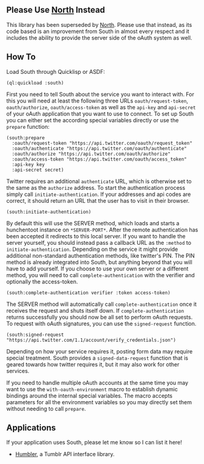 Please Use [North](https://shinmera.github.io/north/) Instead
------------------------
This library has been superseded by [North](https://shinmera.github.io/north/). Please use that instead, as its code based is an improvement from South in almost every respect and it includes the ability to provide the server side of the oAuth system as well.

How To
------
Load South through Quicklisp or ASDF:

```
(ql:quickload :south)
```

First you need to tell South about the service you want to interact with. For this you will need at least the following three URLs
`oauth/request-token`, `oauth/authorize`, `oauth/access-token`
as well as the `api-key` and `api-secret` of your oAuth application that you want to use to connect. To set up South you can either set the according special variables directly or use the `prepare` function:

```
(south:prepare
  :oauth/request-token "https://api.twitter.com/oauth/request_token"
  :oauth/authenticate "https://api.twitter.com/oauth/authenticate"
  :oauth/authorize "https://api.twitter.com/oauth/authorize"
  :oauth/access-token "https://api.twitter.com/oauth/access_token"
  :api-key key
  :api-secret secret)
```

Twitter requires an additional `authenticate` URL, which is otherwise set to the same as the `authorize` address. To start the authentication process simply call `initiate-authentication`. If your addresses and api codes are correct, it should return an URL that the user has to visit in their browser.

```
(south:initiate-authentication)
```

By default this will use the SERVER method, which loads and starts a hunchentoot instance on `*SERVER-PORT*`. After the remote authentication has been accepted it redirects to this local server. If you want to handle the server yourself, you should instead pass a callback URL as the `:method` to `initiate-authentication`. Depending on the service it might provide additional non-standard authentication methods, like twitter's PIN. The PIN method is already integrated into South, but anything beyond that you will have to add yourself. If you choose to use your own server or a different method, you will need to call `complete-authentication` with the verifier and optionally the access-token.

```
(south:complete-authentication verifier :token access-token)
```

The SERVER method will automatically call `complete-authentication` once it receives the request and shuts itself down. If `complete-authentication` returns successfully you should now be all set to perform oAuth requests. To request with oAuth signatures, you can use the `signed-request` function.

```
(south:signed-request "https://api.twitter.com/1.1/account/verify_credentials.json")
```

Depending on how your service requires it, posting form data may require special treatment. South provides a `signed-data-request` function that is geared towards how twitter requires it, but it may also work for other services.

If you need to handle multiple oAuth accounts at the same time you may want to use the `with-oauth-environment` macro to establish dynamic bindings around the internal special variables. The macro accepts parameters for all the environment variables so you may directly set them without needing to call `prepare`.

Applications
------------
If your application uses South, please let me know so I can list it here!

* [Humbler](https://shinmera.github.io/humbler/), a Tumblr API interface library.
